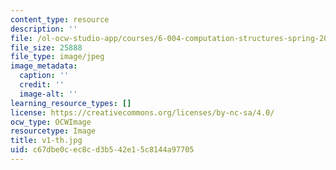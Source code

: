 ```yaml
---
content_type: resource
description: ''
file: /ol-ocw-studio-app/courses/6-004-computation-structures-spring-2017/c67dbe0cec8cd3b542e15c8144a97705_v1-th.jpg
file_size: 25888
file_type: image/jpeg
image_metadata:
  caption: ''
  credit: ''
  image-alt: ''
learning_resource_types: []
license: https://creativecommons.org/licenses/by-nc-sa/4.0/
ocw_type: OCWImage
resourcetype: Image
title: v1-th.jpg
uid: c67dbe0c-ec8c-d3b5-42e1-5c8144a97705
---
```


